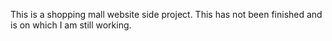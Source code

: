 This is a shopping mall website side project. This has not been finished and is on which I am still working.
